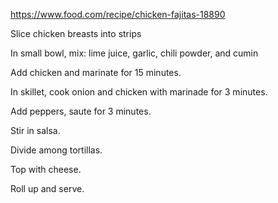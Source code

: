 https://www.food.com/recipe/chicken-fajitas-18890

Slice chicken breasts into strips

In small bowl, mix: lime juice, garlic, chili powder, and cumin

Add chicken and marinate for 15 minutes.

In skillet, cook onion and chicken with marinade for 3 minutes.

Add peppers, saute for 3 minutes.

Stir in salsa.

Divide among tortillas.

Top with cheese.

Roll up and serve.
